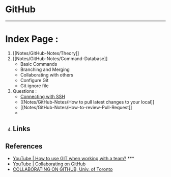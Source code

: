 # GitHub

---
# Index Page : 

1. [[Notes/GitHub-Notes/Theory]] 
2. [[Notes/GitHub-Notes/Command-Database]] 
	- Basic Commands
	- Branching and Merging 
	- Collaborating with others 
	- Configure Git 
	- Git ignore file 
3. Questions :
	- [Connecting with SSH](https://docs.github.com/en/authentication/connecting-to-github-with-ssh) 
	- [[Notes/GitHub-Notes/How to pull latest changes to your local]]
	- [[Notes/GitHub-Notes/How-to-review-Pull-Request]] 
	- 
4. Links
	- 


## References 

- [YouTube | How to use GIT when working with a team?](https://www.youtube.com/watch?v=jhtbhSpV5YA&ab_channel=AkoDev) *** 
- [YouTube | Collaborating on GitHub](https://www.youtube.com/watch?v=MnUd31TvBoU&ab_channel=TheNetNinja) 
- [COLLABORATING ON GITHUB, Univ. of Toronto](https://uoftcoders.github.io/studyGroup/lessons/git/collaboration/lesson/)
